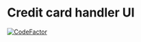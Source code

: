 # Credit card handler UI

[![CodeFactor](https://www.codefactor.io/repository/github/resdenia/credit-card-ui/badge)](https://www.codefactor.io/repository/github/resdenia/credit-card-ui)
